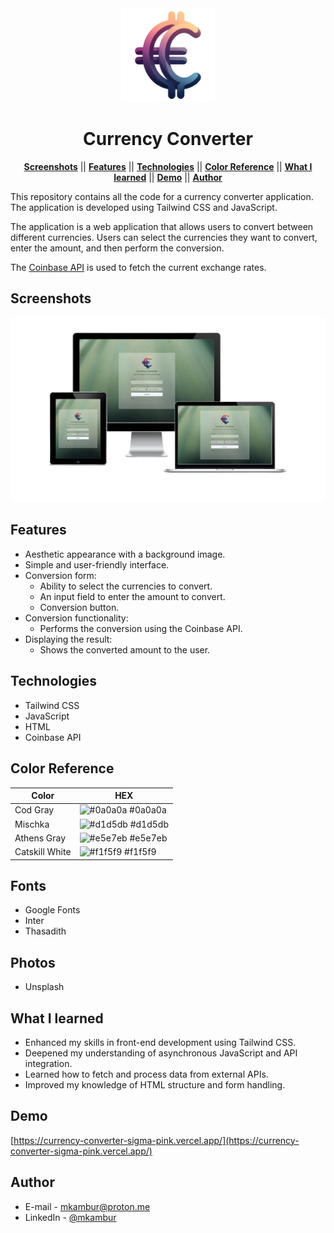 <div align="center">
<img src ="./build/img/logo.png" width="150px" alt="Currency Converter Project">
</div>

<div align="center">

# Currency Converter

</div>

<div align="center">
  
[**Screenshots**](#screenshots) || [**Features**](#features) || [**Technologies**](#technologies) || [**Color Reference**](#color-reference) || [**What I learned**](#what-i-learned) || [**Demo**](#demo) || [**Author**](#author)

</div>

This repository contains all the code for a currency converter application. The application is developed using Tailwind CSS and JavaScript.

The application is a web application that allows users to convert between different currencies. Users can select the currencies they want to convert, enter the amount, and then perform the conversion.

The [Coinbase API](https://api.coinbase.com/v2/prices/EUR-TRY/spot) is used to fetch the current exchange rates.

## Screenshots

<img src ="./build/img/responsive.png" width="800px" alt="Project Screenshot">

## Features

- Aesthetic appearance with a background image.
- Simple and user-friendly interface.
- Conversion form:
	- Ability to select the currencies to convert.
	- An input field to enter the amount to convert.
	- Conversion button.
- Conversion functionality:
  - Performs the conversion using the Coinbase API.
- Displaying the result:
  - Shows the converted amount to the user.

## Technologies

- Tailwind CSS
- JavaScript
- HTML
- Coinbase API

## Color Reference

| Color             | HEX         |
| ---------------- | --------------- |
| Cod Gray         | ![#0a0a0a](https://via.placeholder.com/10/0a0a0a?text=+) #0a0a0a |
| Mischka         | ![#d1d5db](https://via.placeholder.com/10/d1d5db?text=+) #d1d5db |
| Athens Gray      | ![#e5e7eb](https://via.placeholder.com/10/e5e7eb?text=+) #e5e7eb |
| Catskill White         | ![#f1f5f9](https://via.placeholder.com/10/f1f5f9?text=+) #f1f5f9 |

## Fonts
- Google Fonts
- Inter
- Thasadith

## Photos
- Unsplash

## What I learned

- Enhanced my skills in front-end development using Tailwind CSS.
- Deepened my understanding of asynchronous JavaScript and API integration.
- Learned how to fetch and process data from external APIs.
- Improved my knowledge of HTML structure and form handling.

  
## Demo

[https://currency-converter-sigma-pink.vercel.app/](https://currency-converter-sigma-pink.vercel.app/)

  
## Author

- E-mail - [mkambur@proton.me](mkambur@proton.me)
- LinkedIn - [@mkambur](https://linkedin.com/in/mkambur)